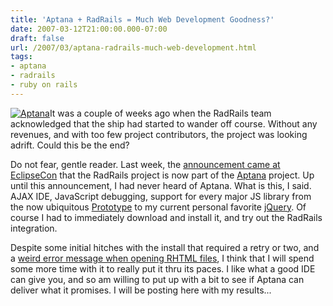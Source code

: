 ```yaml
---
title: 'Aptana + RadRails = Much Web Development Goodness?'
date: 2007-03-12T21:00:00.000-07:00
draft: false
url: /2007/03/aptana-radrails-much-web-development.html
tags: 
- aptana
- radrails
- ruby on rails
---
```


[![Aptana](http://www.aptana.com/images/aptana_ide_tag.gif "Aptana")](http://aptana.com)It was a couple of weeks ago when the RadRails team acknowledged that the ship had started to wander off course. Without any revenues, and with too few project contributors, the project was looking adrift. Could this be the end?  
  
Do not fear, gentle reader. Last week, the [announcement came at EclipseCon](http://www.crn.com/software/197801078) that the RadRails project is now part of the [Aptana](http://www.aptana.com/) project. Up until this announcement, I had never heard of Aptana. What is this, I said. AJAX IDE, JavaScript debugging, support for every major JS library from the now ubiquitous [Prototype](http://www.prototypejs.org/) to my current personal favorite [jQuery](http://jquery.com/). Of course I had to immediately download and install it, and try out the RadRails integration.  
  
Despite some initial hitches with the install that required a retry or two, and a [weird error message when opening RHTML files](http://www.aptana.com/forums/viewtopic.php?t=761), I think that I will spend some more time with it to really put it thru its paces. I like what a good IDE can give you, and so am willing to put up with a bit to see if Aptana can deliver what it promises. I will be posting here with my results...